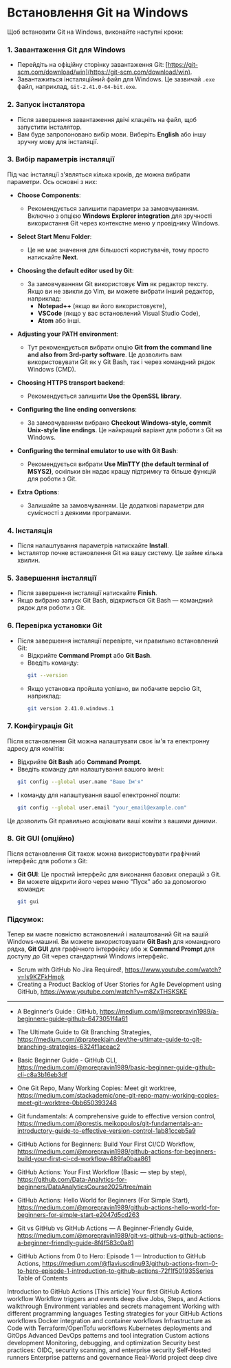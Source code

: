 

# Встановлення Git на Windows

Щоб встановити Git на Windows, виконайте наступні кроки:

### 1. **Завантаження Git для Windows**
   - Перейдіть на офіційну сторінку завантаження Git: [https://git-scm.com/download/win](https://git-scm.com/download/win).
   - Завантажиться інсталяційний файл для Windows. Це зазвичай `.exe` файл, наприклад, `Git-2.41.0-64-bit.exe`.

### 2. **Запуск інсталятора**
   - Після завершення завантаження двічі клацніть на файл, щоб запустити інсталятор.
   - Вам буде запропоновано вибір мови. Виберіть **English** або іншу зручну мову для інсталяції.

### 3. **Вибір параметрів інсталяції**
   Під час інсталяції з'являться кілька кроків, де можна вибрати параметри. Ось основні з них:

   - **Choose Components**:
     - Рекомендується залишити параметри за замовчуванням. Включно з опцією **Windows Explorer integration** для зручності використання Git через контекстне меню у провіднику Windows.

   - **Select Start Menu Folder**:
     - Це не має значення для більшості користувачів, тому просто натискайте **Next**.

   - **Choosing the default editor used by Git**:
     - За замовчуванням Git використовує **Vim** як редактор тексту. Якщо ви не звикли до Vim, ви можете вибрати інший редактор, наприклад:
       - **Notepad++** (якщо ви його використовуєте),
       - **VSCode** (якщо у вас встановлений Visual Studio Code),
       - **Atom** або інші.

   - **Adjusting your PATH environment**:
     - Тут рекомендується вибрати опцію **Git from the command line and also from 3rd-party software**. Це дозволить вам використовувати Git як у Git Bash, так і через командний рядок Windows (CMD).

   - **Choosing HTTPS transport backend**:
     - Рекомендується залишити **Use the OpenSSL library**.

   - **Configuring the line ending conversions**:
     - За замовчуванням вибрано **Checkout Windows-style, commit Unix-style line endings**. Це найкращий варіант для роботи з Git на Windows.

   - **Configuring the terminal emulator to use with Git Bash**:
     - Рекомендується вибрати **Use MinTTY (the default terminal of MSYS2)**, оскільки він надає кращу підтримку та більше функцій для роботи з Git.

   - **Extra Options**:
     - Залишайте за замовчуванням. Це додаткові параметри для сумісності з деякими програмами.

### 4. **Інсталяція**
   - Після налаштування параметрів натискайте **Install**.
   - Інсталятор почне встановлення Git на вашу систему. Це займе кілька хвилин.

### 5. **Завершення інсталяції**
   - Після завершення інсталяції натискайте **Finish**.
   - Якщо вибрано запуск Git Bash, відкриється Git Bash — командний рядок для роботи з Git.

### 6. **Перевірка установки Git**
   - Після завершення інсталяції перевірте, чи правильно встановлений Git:
     - Відкрийте **Command Prompt** або **Git Bash**.
     - Введіть команду:
       ```bash
       git --version
       ```
     - Якщо установка пройшла успішно, ви побачите версію Git, наприклад:
       ```bash
       git version 2.41.0.windows.1
       ```

### 7. **Конфігурація Git**
   Після встановлення Git можна налаштувати своє ім'я та електронну адресу для комітів:

   - Відкрийте **Git Bash** або **Command Prompt**.
   - Введіть команду для налаштування вашого імені:
     ```bash
     git config --global user.name "Ваше Ім'я"
     ```
   - І команду для налаштування вашої електронної пошти:
     ```bash
     git config --global user.email "your_email@example.com"
     ```

   Це дозволить Git правильно асоціювати ваші коміти з вашими даними.

### 8. **Git GUI (опційно)**
   Після встановлення Git також можна використовувати графічний інтерфейс для роботи з Git:
   - **Git GUI**: Це простий інтерфейс для виконання базових операцій з Git.
   - Ви можете відкрити його через меню "Пуск" або за допомогою команди:
     ```bash
     git gui
     ```

### Підсумок:
Тепер ви маєте повністю встановлений і налаштований Git на вашій Windows-машині. Ви можете використовувати **Git Bash** для командного рядка, **Git GUI** для графічного інтерфейсу або ж **Command Prompt** для доступу до Git через стандартний Windows інтерфейс.


- Scrum with GitHub No Jira Required!, https://www.youtube.com/watch?v=Is9KZFkHmpk
- Creating a Product Backlog of User Stories for Agile Development using GitHub, https://www.youtube.com/watch?v=m8ZxTHSKSKE


---------------------------------------------------------------------------------------------------------------------------------------------------

- A Beginner’s Guide : GitHub, https://medium.com/@morepravin1989/a-beginners-guide-github-6473051f4a61
- The Ultimate Guide to Git Branching Strategies, https://medium.com/@prateekjain.dev/the-ultimate-guide-to-git-branching-strategies-6324f1aceac2
- Basic Beginner Guide - GitHub CLI, https://medium.com/@morepravin1989/basic-beginner-guide-github-cli-c8a3b16eb3df
- One Git Repo, Many Working Copies: Meet git worktree, https://medium.com/stackademic/one-git-repo-many-working-copies-meet-git-worktree-0bb650393248

  

- Git fundamentals: A comprehensive guide to effective version control, https://medium.com/@orestis.meikopoulos/git-fundamentals-an-introductory-guide-to-effective-version-control-1ab81cceb5a9
- GitHub Actions for Beginners: Build Your First CI/CD Workflow, https://medium.com/@morepravin1989/github-actions-for-beginners-build-your-first-ci-cd-workflow-489fa0baa861
- GitHub Actions: Your First Workflow (Basic — step by step), https://github.com/Data-Analytics-for-beginners/DataAnalyticsCourse2025/tree/main
- GitHub Actions: Hello World for Beginners (For Simple Start), https://medium.com/@morepravin1989/github-actions-hello-world-for-beginners-for-simple-start-e2047d5cd263
- Git vs GitHub vs GitHub Actions — A Beginner-Friendly Guide, https://medium.com/@morepravin1989/git-vs-github-vs-github-actions-a-beginner-friendly-guide-8f4f583c0a81
- GitHub Actions from 0 to Hero: Episode 1 — Introduction to GitHub Actions, https://medium.com/@flaviuscdinu93/github-actions-from-0-to-hero-episode-1-introduction-to-github-actions-72f1f501935Series Table of Contents




Introduction to GitHub Actions [This article]
Your first GitHub Actions workflow
Workflow triggers and events deep dive
Jobs, Steps, and Actions walkthrough
Environment variables and secrets management
Working with different programming languages
Testing strategies for your GitHub Actions workflows
Docker integration and container workflows
Infrastructure as Code with Terraform/OpenTofu workflows
Kubernetes deployments and GitOps
Advanced DevOps patterns and tool integration
Custom actions development
Monitoring, debugging, and optimization
Security best practices: OIDC, security scanning, and enterprise security
Self-Hosted runners
Enterprise patterns and governance
Real-World project deep dive




